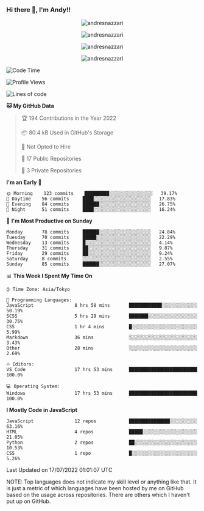 ### Hi there 👋, I'm Andy!!

<p align="center" >
  <img src="https://github-profile-trophy.vercel.app/?username=AndresNazzari&theme=dracula&column=-1" alt="andresnazzari"/>
</p>

<p align="center">
  <img  src="https://github-readme-stats.vercel.app/api?username=AndresNazzari&count_private=true&show_icons=true&theme=dracula" alt="andresnazzari"/>
</p>
<p align="center">
  <img  src="https://github-readme-stats.vercel.app/api/top-langs/?username=AndresNazzari&layout=compact" alt="andresnazzari"/>
</p>
<p align="center" >
  <img src="https://github-readme-stats.vercel.app/api/wakatime?username=AndresNazzari" alt="andresnazzari"/>
</p>

<!--START_SECTION:waka-->
![Code Time](http://img.shields.io/badge/Code%20Time-0%20secs-blue)

![Profile Views](http://img.shields.io/badge/Profile%20Views-44-blue)

![Lines of code](https://img.shields.io/badge/From%20Hello%20World%20I%27ve%20Written-1%20Million%20lines%20of%20code-blue)

**🐱 My GitHub Data** 

> 🏆 194 Contributions in the Year 2022
 > 
> 📦 80.4 kB Used in GitHub's Storage 
 > 
> 🚫 Not Opted to Hire
 > 
> 📜 17 Public Repositories 
 > 
> 🔑 3 Private Repositories  
 > 
**I'm an Early 🐤** 

```text
🌞 Morning    123 commits    █████████░░░░░░░░░░░░░░░░   39.17% 
🌆 Daytime    56 commits     ████░░░░░░░░░░░░░░░░░░░░░   17.83% 
🌃 Evening    84 commits     ██████░░░░░░░░░░░░░░░░░░░   26.75% 
🌙 Night      51 commits     ████░░░░░░░░░░░░░░░░░░░░░   16.24%

```
📅 **I'm Most Productive on Sunday** 

```text
Monday       78 commits     ██████░░░░░░░░░░░░░░░░░░░   24.84% 
Tuesday      70 commits     █████░░░░░░░░░░░░░░░░░░░░   22.29% 
Wednesday    13 commits     █░░░░░░░░░░░░░░░░░░░░░░░░   4.14% 
Thursday     31 commits     ██░░░░░░░░░░░░░░░░░░░░░░░   9.87% 
Friday       29 commits     ██░░░░░░░░░░░░░░░░░░░░░░░   9.24% 
Saturday     8 commits      ░░░░░░░░░░░░░░░░░░░░░░░░░   2.55% 
Sunday       85 commits     ██████░░░░░░░░░░░░░░░░░░░   27.07%

```


📊 **This Week I Spent My Time On** 

```text
⌚︎ Time Zone: Asia/Tokyo

💬 Programming Languages: 
JavaScript               8 hrs 58 mins       ████████████░░░░░░░░░░░░░   50.19% 
SCSS                     5 hrs 29 mins       ███████░░░░░░░░░░░░░░░░░░   30.75% 
CSS                      1 hr 4 mins         █░░░░░░░░░░░░░░░░░░░░░░░░   5.99% 
Markdown                 36 mins             ░░░░░░░░░░░░░░░░░░░░░░░░░   3.43% 
Other                    28 mins             ░░░░░░░░░░░░░░░░░░░░░░░░░   2.69%

🔥 Editors: 
VS Code                  17 hrs 53 mins      █████████████████████████   100.0%

💻 Operating System: 
Windows                  17 hrs 53 mins      █████████████████████████   100.0%

```

**I Mostly Code in JavaScript** 

```text
JavaScript               12 repos            ███████████████░░░░░░░░░░   63.16% 
HTML                     4 repos             █████░░░░░░░░░░░░░░░░░░░░   21.05% 
Python                   2 repos             ██░░░░░░░░░░░░░░░░░░░░░░░   10.53% 
CSS                      1 repo              █░░░░░░░░░░░░░░░░░░░░░░░░   5.26%

```



 Last Updated on 17/07/2022 01:01:07 UTC
<!--END_SECTION:waka-->

NOTE: Top languages does not indicate my skill level or anything like that. It is just a metric of which languages have been hosted by me on GitHub based on the usage across repositories. There are others which I haven't put up on GitHub.

<!-- Here are some ideas to get you started:

-   🔭 I’m currently working on ...
-   🌱 I’m currently learning ...
-   👯 I’m looking to collaborate on ...
-   🤔 I’m looking for help with ...
-   💬 Ask me about ...
-   📫 How to reach me: ...
-   😄 Pronouns: ...
-   ⚡ Fun fact: ... -->

